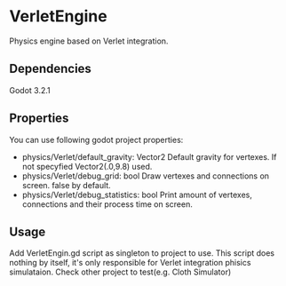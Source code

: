 # VerletEngine

Physics engine based on Verlet integration.

## Dependencies

Godot 3.2.1

## Properties
 
You can use following godot project properties:

* physics/Verlet/default_gravity: Vector2 Default gravity for vertexes. If not specyfied Vector2(.0,9.8) used.
* physics/Verlet/debug_grid: bool Draw vertexes and connections on screen. false by default.
* physics/Verlet/debug_statistics: bool Print amount of vertexes, connections and their process time on screen.

## Usage

Add VerletEngin.gd script as singleton to project to use.
This script does nothing by itself, it's only responsible for Verlet integration phisics simulataion. Check other project to test(e.g. Cloth Simulator)